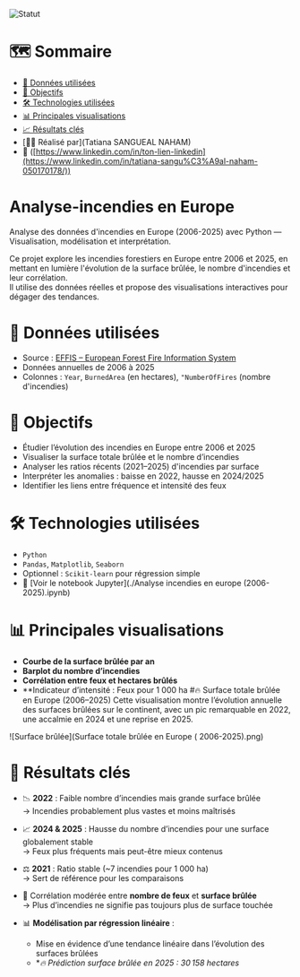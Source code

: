 ![Statut](https://img.shields.io/badge/🔥_Projet-Actif-EA4C4C.svg)

# 🗺️ Sommaire

- [📁 Données utilisées](#-données-utilisées)
- [🎯 Objectifs](#-objectifs)
- [🛠️ Technologies utilisées](#-technologies-utilisées)
- [📊 Principales visualisations](#-principales-visualisations)
- [📈 Résultats clés](#-résultats-clés)
- [👩‍💻 Réalisé par](Tatiana SANGUEAL NAHAM)
- 🔗 ([https://www.linkedin.com/in/ton-lien-linkedin](https://www.linkedin.com/in/tatiana-sangu%C3%A9al-naham-050170178/))


# Analyse-incendies en Europe
Analyse des données d'incendies en Europe (2006-2025) avec Python — Visualisation, modélisation et interprétation.

Ce projet explore les incendies forestiers en Europe entre 2006 et 2025, en mettant en lumière l'évolution de la surface brûlée, le nombre d'incendies et leur corrélation.  
Il utilise des données réelles et propose des visualisations interactives pour dégager des tendances.
#   📁 Données utilisées

- Source : [EFFIS – European Forest Fire Information System](https://effis.jrc.ec.europa.eu/)
- Données annuelles de 2006 à 2025
- Colonnes : `Year`, `BurnedArea` (en hectares), `"NumberOfFires` (nombre d'incendies)
# 🎯 Objectifs

- Étudier l’évolution des incendies en Europe entre 2006 et 2025
- Visualiser la surface totale brûlée et le nombre d’incendies
- Analyser les ratios récents (2021–2025) d'incendies par surface
- Interpréter les anomalies : baisse en 2022, hausse en 2024/2025
- Identifier les liens entre fréquence et intensité des feux
  
# 🛠️ Technologies utilisées

- `Python`
- `Pandas`, `Matplotlib`, `Seaborn`
- Optionnel : `Scikit-learn` pour régression simple
- 📘 [Voir le notebook Jupyter](./Analyse incendies en europe (2006-2025).ipynb)




 # 📊 Principales visualisations

- **Courbe de la surface brûlée par an**  
- **Barplot du nombre d’incendies**
- **Corrélation entre feux et hectares brûlés**
- **Indicateur d’intensité : Feux pour 1 000 ha
 #🔥 Surface totale brûlée en Europe (2006–2025)
Cette visualisation montre l’évolution annuelle des surfaces brûlées sur le continent, avec un pic remarquable en 2022, une accalmie en 2024 et une reprise en 2025.

![Surface brûlée](Surface totale brûlée en Europe ( 2006-2025).png)



# 🚀 Résultats clés

- 📉 **2022** : Faible nombre d’incendies mais grande surface brûlée  
  → Incendies probablement plus vastes et moins maîtrisés

- 📈 **2024 & 2025** : Hausse du nombre d’incendies pour une surface globalement stable  
  → Feux plus fréquents mais peut-être mieux contenus

- ⚖️ **2021** : Ratio stable (~7 incendies pour 1 000 ha)  
  → Sert de référence pour les comparaisons

- 🔁 Corrélation modérée entre **nombre de feux** et **surface brûlée**  
  → Plus d’incendies ne signifie pas toujours plus de surface touchée

- 📊 **Modélisation par régression linéaire** :
  - Mise en évidence d’une tendance linéaire dans l’évolution des surfaces brûlées
  - **🔥 Prédiction surface brûlée en 2025 : 30 158 hectares*
